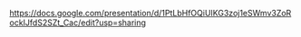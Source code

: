 https://docs.google.com/presentation/d/1PtLbHfOQiUIKG3zoj1eSWmv3ZoRockIJfdS2SZt_Cac/edit?usp=sharing
